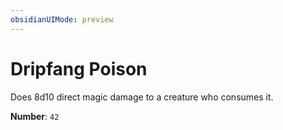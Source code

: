 ```yaml
---
obsidianUIMode: preview
---
```

# Dripfang Poison

Does 8d10 direct magic damage to a creature who consumes it.

**Number**: `42`